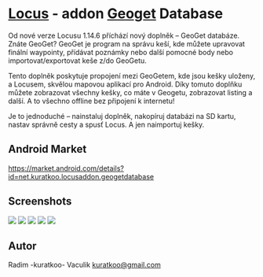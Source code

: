 # [Locus](http://www.locusmap.eu/) - addon [Geoget](http://geoget.ararat.cz/) Database

Od nové verze Locusu 1.14.6 příchází nový doplněk – GeoGet databáze. Znáte GeoGet? GeoGet je program na správu keší, kde můžete upravovat finální waypointy, přídávat poznámky nebo další pomocné body nebo importovat/exportovat keše z/do GeoGetu.

Tento doplněk poskytuje propojení mezi GeoGetem, kde jsou kešky uloženy, a Locusem, skvělou mapovou aplikací pro Android. Díky tomuto doplňku můžete zobrazovat všechny kešky, co máte v Geogetu, zobrazovat listing a další. A to všechno offline bez připojení k internetu!

Je to jednoduché – nainstaluj doplněk, nakopíruj databázi na SD kartu, nastav správně cesty a spusť Locus. A jen naimportuj kešky.

## Android Market

https://market.android.com/details?id=net.kuratkoo.locusaddon.geogetdatabase

## Screenshots
[![](http://i.imgur.com/4o1sS.png)](http://i.imgur.com/JlIbe.png)
[![](http://i.imgur.com/T6zLB.png)](http://i.imgur.com/QKozu.png)
[![](http://i.imgur.com/oDYdb.png)](http://i.imgur.com/g77Xl.png)
[![](http://i.imgur.com/2brQP.png)](http://i.imgur.com/bA8t7.png)
[![](http://i.imgur.com/ZTanN.png)](http://i.imgur.com/Dt7xg.png)

## Autor

Radim -kuratkoo- Vaculik kuratkoo@gmail.com